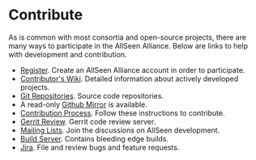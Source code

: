 # Contribute

As is common with most consortia and open-source projects, there
are many ways to participate in the AllSeen Alliance. Below are
links to help with development and contribution.

* [Register][register]. Create an AllSeen Alliance account in order to participate.
* [Contributor's Wiki][wiki]. Detailed information about actively developed projects.
* [Git Repositories][git]. Source code repositories.
 * A read-only [Github Mirror][github] is available.
* [Contribution Process][process]. Follow these instructions to contribute.
* [Gerrit Review][gerrit]. Gerrit code review server.
* [Mailing Lists][mailing-lists]. Join the discussions on AllSeen development.
* [Build Server][build-server]. Contains bleeding edge builds.
* [Jira][jira]. File and review bugs and feature requests.

[register]: https://allseenalliance.org/user/register
[wiki]: https://wiki.allseenalliance.org/
[git]: https://git.allseenalliance.org/cgit
[github]: https://github.com/allseenalliance
[process]: https://wiki.allseenalliance.org/develop/contributing_source_code
[gerrit]: https://git.allseenalliance.org/gerrit/
[mailing-lists]: https://lists.allseenalliance.org/
[build-server]: https://build.allseenalliance.org/
[jira]: https://jira.allseenalliance.org/

